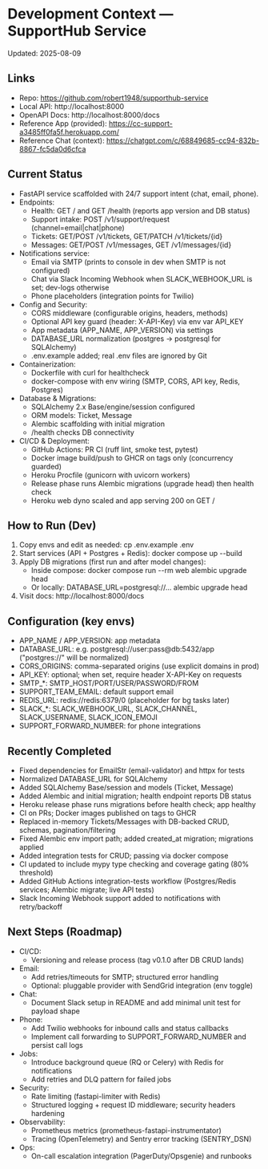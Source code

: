 # Development Context — SupportHub Service

Updated: 2025-08-09

## Links
- Repo: https://github.com/robert1948/supporthub-service
- Local API: http://localhost:8000
- OpenAPI Docs: http://localhost:8000/docs
- Reference App (provided): https://cc-support-a3485ff0fa5f.herokuapp.com/
- Reference Chat (context): https://chatgpt.com/c/68849685-cc94-832b-8867-fc5da0d6cfca

## Current Status
- FastAPI service scaffolded with 24/7 support intent (chat, email, phone).
- Endpoints:
  - Health: GET / and GET /health (reports app version and DB status)
  - Support intake: POST /v1/support/request (channel=email|chat|phone)
  - Tickets: GET/POST /v1/tickets, GET/PATCH /v1/tickets/{id}
  - Messages: GET/POST /v1/messages, GET /v1/messages/{id}
- Notifications service:
  - Email via SMTP (prints to console in dev when SMTP is not configured)
  - Chat via Slack Incoming Webhook when SLACK_WEBHOOK_URL is set; dev-logs otherwise
  - Phone placeholders (integration points for Twilio)
- Config and Security:
  - CORS middleware (configurable origins, headers, methods)
  - Optional API key guard (header: X-API-Key) via env var API_KEY
  - App metadata (APP_NAME, APP_VERSION) via settings
  - DATABASE_URL normalization (postgres -> postgresql for SQLAlchemy)
  - .env.example added; real .env files are ignored by Git
- Containerization:
  - Dockerfile with curl for healthcheck
  - docker-compose with env wiring (SMTP, CORS, API key, Redis, Postgres)
- Database & Migrations:
  - SQLAlchemy 2.x Base/engine/session configured
  - ORM models: Ticket, Message
  - Alembic scaffolding with initial migration
  - /health checks DB connectivity
- CI/CD & Deployment:
  - GitHub Actions: PR CI (ruff lint, smoke test, pytest)
  - Docker image build/push to GHCR on tags only (concurrency guarded)
  - Heroku Procfile (gunicorn with uvicorn workers)
  - Release phase runs Alembic migrations (upgrade head) then health check
  - Heroku web dyno scaled and app serving 200 on GET /

## How to Run (Dev)
1) Copy envs and edit as needed:
   cp .env.example .env
2) Start services (API + Postgres + Redis):
   docker compose up --build
3) Apply DB migrations (first run and after model changes):
   - Inside compose: docker compose run --rm web alembic upgrade head
   - Or locally: DATABASE_URL=postgresql://... alembic upgrade head
4) Visit docs: http://localhost:8000/docs

## Configuration (key envs)
- APP_NAME / APP_VERSION: app metadata
- DATABASE_URL: e.g. postgresql://user:pass@db:5432/app ("postgres://" will be normalized)
- CORS_ORIGINS: comma-separated origins (use explicit domains in prod)
- API_KEY: optional; when set, require header X-API-Key on requests
- SMTP_*: SMTP_HOST/PORT/USER/PASSWORD/FROM
- SUPPORT_TEAM_EMAIL: default support email
- REDIS_URL: redis://redis:6379/0 (placeholder for bg tasks later)
- SLACK_*: SLACK_WEBHOOK_URL, SLACK_CHANNEL, SLACK_USERNAME, SLACK_ICON_EMOJI
- SUPPORT_FORWARD_NUMBER: for phone integrations

## Recently Completed
- Fixed dependencies for EmailStr (email-validator) and httpx for tests
- Normalized DATABASE_URL for SQLAlchemy
- Added SQLAlchemy Base/session and models (Ticket, Message)
- Added Alembic and initial migration; health endpoint reports DB status
- Heroku release phase runs migrations before health check; app healthy
- CI on PRs; Docker images published on tags to GHCR
- Replaced in-memory Tickets/Messages with DB-backed CRUD, schemas, pagination/filtering
- Fixed Alembic env import path; added created_at migration; migrations applied
- Added integration tests for CRUD; passing via docker compose
- CI updated to include mypy type checking and coverage gating (80% threshold)
- Added GitHub Actions integration-tests workflow (Postgres/Redis services; Alembic migrate; live API tests)
- Slack Incoming Webhook support added to notifications with retry/backoff

## Next Steps (Roadmap)
- CI/CD:
  - Versioning and release process (tag v0.1.0 after DB CRUD lands)
- Email:
  - Add retries/timeouts for SMTP; structured error handling
  - Optional: pluggable provider with SendGrid integration (env toggle)
- Chat:
  - Document Slack setup in README and add minimal unit test for payload shape
- Phone:
  - Add Twilio webhooks for inbound calls and status callbacks
  - Implement call forwarding to SUPPORT_FORWARD_NUMBER and persist call logs
- Jobs:
  - Introduce background queue (RQ or Celery) with Redis for notifications
  - Add retries and DLQ pattern for failed jobs
- Security:
  - Rate limiting (fastapi-limiter with Redis)
  - Structured logging + request ID middleware; security headers hardening
- Observability:
  - Prometheus metrics (prometheus-fastapi-instrumentator)
  - Tracing (OpenTelemetry) and Sentry error tracking (SENTRY_DSN)
- Ops:
  - On-call escalation integration (PagerDuty/Opsgenie) and runbooks
